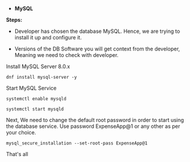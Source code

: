 * **MySQL**

**Steps:**

* Developer has chosen the database MySQL. Hence, we are trying to install it up and configure it.

* Versions of the DB Software you will get context from the developer, Meaning we need to check with developer.

Install MySQL Server 8.0.x
```
dnf install mysql-server -y
```
Start MySQL Service
```
systemctl enable mysqld
```

```
systemctl start mysqld
```
Next, We need to change the default root password in order to start using the database service. Use password ExpenseApp@1 or any other as per your choice.

```
mysql_secure_installation --set-root-pass ExpenseApp@1
```

That's all
